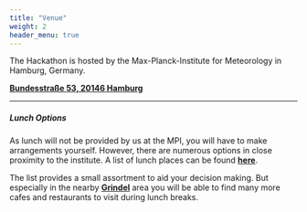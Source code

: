 ```yaml
---
title: "Venue"
weight: 2
header_menu: true
---
```




The Hackathon is hosted by the Max-Planck-Institute for Meteorology in Hamburg, Germany.

[**Bundesstraße 53, 20146 Hamburg**](https://maps.app.goo.gl/2qrCJZtc5N3sxVGZ7) 

----
##### Lunch Options

As lunch will not be provided by us at the MPI, you will have to make arrangements yourself.
However, there are numerous options in close proximity to the institute. 
A list of lunch places can be found [**here**](https://maps.app.goo.gl/Sxq1RREWATew5Xg76).

The list provides a small assortment to aid your decision making. But especially in the nearby [**Grindel**](https://maps.app.goo.gl/cREtJBE5V3DpAopM6) area you will be able to find many more cafes and restaurants
to visit during lunch breaks.
